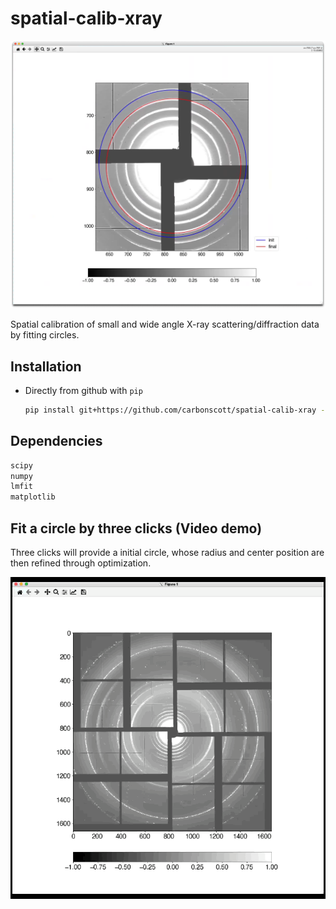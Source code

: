 # spatial-calib-xray

![](./figures/demo.png)

Spatial calibration of small and wide angle X-ray scattering/diffraction data by
fitting circles.  


## Installation

- Directly from github with `pip`

  ```bash
  pip install git+https://github.com/carbonscott/spatial-calib-xray --upgrade --user
  ```


## Dependencies

```bash
scipy
numpy
lmfit
matplotlib
```


## Fit a circle by three clicks (Video demo)

Three clicks will provide a initial circle, whose radius and center position are
then refined through optimization.  

![](./figures/three_clicks.gif)
